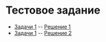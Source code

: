 # Тестовое задание 

- [Задачи 1](./task1.md) -- [Решение 1](./task1.py)
- [Задачи 1](./task2.md) -- [Решение 2](./tests/task2/task2.py)
